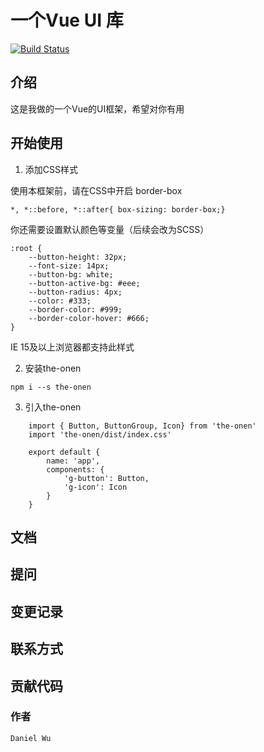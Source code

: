 # 一个Vue UI 库

[![Build Status](https://www.travis-ci.org/HermesWu/the-one.svg?branch=master)](https://www.travis-ci.org/HermesWu/the-one)

## 介绍

这是我做的一个Vue的UI框架，希望对你有用

## 开始使用

1. 添加CSS样式

使用本框架前，请在CSS中开启 border-box

```
*, *::before, *::after{ box-sizing: border-box;}
```
你还需要设置默认颜色等变量（后续会改为SCSS）

```
:root {
    --button-height: 32px;
    --font-size: 14px;
    --button-bg: white;
    --button-active-bg: #eee;
    --button-radius: 4px;
    --color: #333;
    --border-color: #999;
    --border-color-hover: #666;
}
```
IE 15及以上浏览器都支持此样式

2. 安装the-onen

```
npm i --s the-onen
```

3. 引入the-onen
```
    import { Button, ButtonGroup, Icon} from 'the-onen'
    import 'the-onen/dist/index.css'
    
    export default {
        name: 'app',
        components: {
            'g-button': Button,
            'g-icon': Icon
        }
    }
```


## 文档

## 提问

## 变更记录

## 联系方式

## 贡献代码
### 作者

    Daniel Wu


    
   
